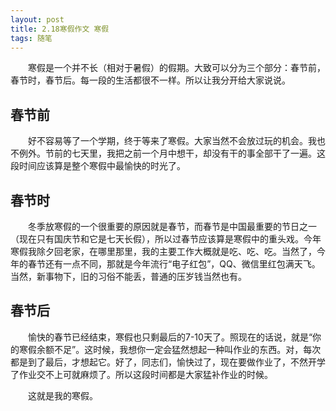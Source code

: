 ```yaml
---
layout: post
title: 2.18寒假作文 寒假
tags: 随笔
---
```


　　寒假是一个并不长（相对于暑假）的假期。大致可以分为三个部分：春节前，春节时，春节后。每一段的生活都很不一样。所以让我分开给大家说说。

春节前
---

　　好不容易等了一个学期，终于等来了寒假。大家当然不会放过玩的机会。我也不例外。节前的七天里，我把之前一个月中想干，却没有干的事全部干了一遍。这段时间应该算是整个寒假中最愉快的时光了。

春节时
---

　　冬季放寒假的一个很重要的原因就是春节，而春节是中国最重要的节日之一（现在只有国庆节和它是七天长假），所以过春节应该算是寒假中的重头戏。今年寒假我除夕回老家，在哪里那里，我的主要工作大概就是吃、吃、吃。当然了，今年的春节还有一点不同，那就是今年流行“电子红包”，QQ、微信里红包满天飞。当然，新事物下，旧的习俗不能丢，普通的压岁钱当然也有。

春节后
---

　　愉快的春节已经结束，寒假也只剩最后的7-10天了。照现在的话说，就是“你的寒假余额不足”。这时候，我想你一定会猛然想起一种叫作业的东西。对，每次都是到了最后，才想起它。好了，同志们，愉快过了，现在要做作业了，不然开学了作业交不上可就麻烦了。所以这段时间都是大家猛补作业的时候。

　　这就是我的寒假。
